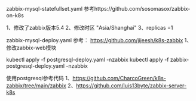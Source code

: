
zabbix-mysql-statefullset.yaml
参考https://github.com/sosomasox/zabbix-on-k8s

1、修改了zabbix版本5.4
2、修改时区 "Asia/Shanghai"
3、replicas =1 

zabbix-mysql-deploy.yaml
参考：
https://github.com/jijeesh/k8s-zabbix
1、修改zabbix-web模块


kubectl apply -f postgresql-deploy.yaml -nzabbix
kubectl apply -f zabbix-postgresql-deploy.yaml  -nzabbix

使用postgresql参考代码 
1、https://github.com/CharcoGreen/k8s-zabbix/tree/main/zabbix
2、https://github.com/luis13byte/zabbix-server-k8s
